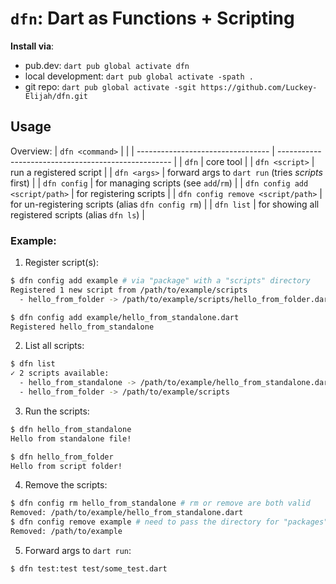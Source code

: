 # `dfn`: Dart as Functions + Scripting

**Install via**: 
- pub.dev: `dart pub global activate dfn`
- local development: `dart pub global activate -spath .`
- git repo: `dart pub global activate -sgit https://github.com/Luckey-Elijah/dfn.git`

## Usage

Overview:
| `dfn <command>`                   |                                                     |
| --------------------------------- | --------------------------------------------------- |
| `dfn`                             | core tool                                           |
| `dfn <script>`                    | run a registered script                             |
| `dfn <args>`                      | forward args to `dart run` (tries *scripts* first)  |
| `dfn config`                      | for managing scripts (see `add`/`rm`)                                |
| `dfn config add <script/path>`    | for registering scripts                             |
| `dfn config remove <script/path>` | for un-registering scripts (alias `dfn config rm`)  |
| `dfn list`                        | for showing all registered scripts (alias `dfn ls`) |


### Example:

1. Register script(s):
  ```sh
  $ dfn config add example # via "package" with a "scripts" directory
  Registered 1 new script from /path/to/example/scripts
    - hello_from_folder -> /path/to/example/scripts/hello_from_folder.dart

  $ dfn config add example/hello_from_standalone.dart 
  Registered hello_from_standalone
  ```

2. List all scripts:
  ```sh
  $ dfn list
  ✓ 2 scripts available:
    - hello_from_standalone -> /path/to/example/hello_from_standalone.dart
    - hello_from_folder -> /path/to/example/scripts
  ```

3. Run the scripts:
  ```sh
  $ dfn hello_from_standalone
  Hello from standalone file!
  
  $ dfn hello_from_folder
  Hello from script folder!
  ```

4. Remove the scripts:
  ```sh
  $ dfn config rm hello_from_standalone # rm or remove are both valid
  Removed: /path/to/example/hello_from_standalone.dart
  $ dfn config remove example # need to pass the directory for "packages"
  Removed: /path/to/example
  ```

5. Forward args to `dart run`:
  ```sh
  $ dfn test:test test/some_test.dart
  ```
